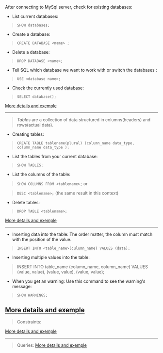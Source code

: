 

After connecting to MySql server, check for existing databases:

* List current databases: 

> `SHOW databases;` 

* Create a database:

> `CREATE DATABASE <name> ;` 

* Delete a database:

> `DROP DATABASE <name>;`

* Tell SQL which database we want to work with or switch the databases :

> `USE <database name>;`

* Check the currently used database:

> `SELECT database();`

[More details and exemple](https://github.com/nataliaermurachi/mysql_basic_commands/blob/main/database.md)

---

> *Tables* are a collection of data structured in columns(headers) and rows(actual data).

* Creating tables:

> `CREATE TABLE tablename(plural) (column_name data_type, column_name data_type );`

* List the tables from your current database:

> `SHOW TABLES;`

* List the columns of the table:

> `SHOW COLUMNS FROM <tablename>;` or

> `DESC <tablename>;` (the same result in this context)

* Delete tables:

> `DROP TABLE <tablename>;` 

[More details and exemple](https://github.com/nataliaermurachi/mysql_basic_commands/blob/main/table.md)

---

* Inserting data into the table:
The order matter, the column must match with the position of the value.

> `INSERT INTO <table_name>(culumn_name) VALUES (data);`

* Inserting multiple values into the table:

> INSERT INTO table_name 
            (column_name, column_name) 
VALUES      (value, value), 
            (value, value), 
            (value, value);

* When you get an warning:
Use this command to see the warning's message:

> `SHOW WARNINGS;`

[More details and exemple](https://github.com/nataliaermurachi/mysql_basic_commands/blob/main/insertData.md)
---

> Constraints: 

[More details and exemple](https://github.com/nataliaermurachi/mysql_basic_commands/blob/main/Constraints.md)

---

> Queries:
[More details and exemple](https://github.com/nataliaermurachi/mysql_basic_commands/blob/main/queries.md)

